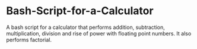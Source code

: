 # Bash-Script-for-a-Calculator
A bash script for a calculator that performs addition, subtraction, multiplication, division and rise of power with floating point numbers. It also performs factorial.

